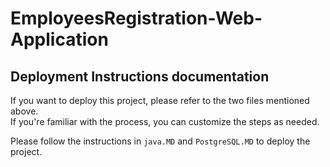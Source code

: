 


# EmployeesRegistration-Web-Application 


## Deployment Instructions documentation

If you want to deploy this project, please refer to the two files mentioned above.  
If you're familiar with the process, you can customize the steps as needed.

Please follow the instructions in `java.MD` and `PostgreSQL.MD` to deploy the project.
